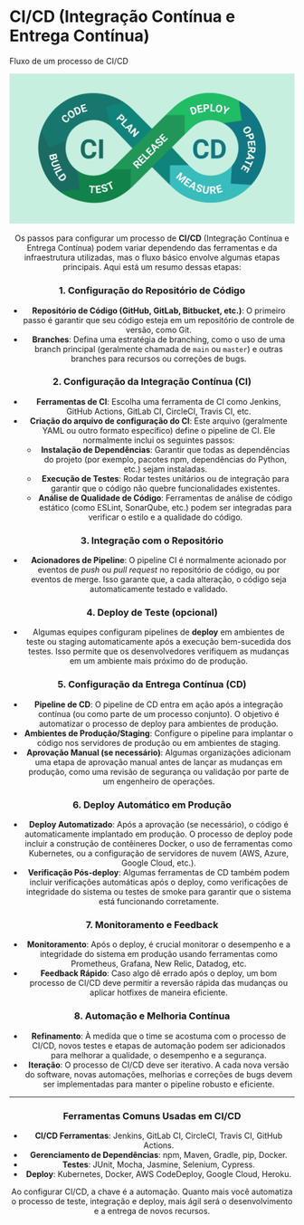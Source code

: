 # CI/CD (Integração Contínua e Entrega Contínua)

Fluxo de um processo de CI/CD

<div align="center">
    <img src="cicd.png">
<div>

Os passos para configurar um processo de **CI/CD** (Integração Contínua e Entrega Contínua) podem variar dependendo das ferramentas e da infraestrutura utilizadas, mas o fluxo básico envolve algumas etapas principais. Aqui está um resumo dessas etapas:

### 1. **Configuração do Repositório de Código**
   - **Repositório de Código (GitHub, GitLab, Bitbucket, etc.)**: O primeiro passo é garantir que seu código esteja em um repositório de controle de versão, como Git.
   - **Branches**: Defina uma estratégia de branching, como o uso de uma branch principal (geralmente chamada de `main` ou `master`) e outras branches para recursos ou correções de bugs.

### 2. **Configuração da Integração Contínua (CI)**
   - **Ferramentas de CI**: Escolha uma ferramenta de CI como Jenkins, GitHub Actions, GitLab CI, CircleCI, Travis CI, etc.
   - **Criação do arquivo de configuração do CI**: Este arquivo (geralmente YAML ou outro formato específico) define o pipeline de CI. Ele normalmente inclui os seguintes passos:
     - **Instalação de Dependências**: Garantir que todas as dependências do projeto (por exemplo, pacotes npm, dependências do Python, etc.) sejam instaladas.
     - **Execução de Testes**: Rodar testes unitários ou de integração para garantir que o código não quebre funcionalidades existentes.
     - **Análise de Qualidade de Código**: Ferramentas de análise de código estático (como ESLint, SonarQube, etc.) podem ser integradas para verificar o estilo e a qualidade do código.

### 3. **Integração com o Repositório**
   - **Acionadores de Pipeline**: O pipeline CI é normalmente acionado por eventos de *push* ou *pull request* no repositório de código, ou por eventos de merge. Isso garante que, a cada alteração, o código seja automaticamente testado e validado.

### 4. **Deploy de Teste (opcional)**
   - Algumas equipes configuram pipelines de **deploy** em ambientes de teste ou staging automaticamente após a execução bem-sucedida dos testes. Isso permite que os desenvolvedores verifiquem as mudanças em um ambiente mais próximo do de produção.

### 5. **Configuração da Entrega Contínua (CD)**
   - **Pipeline de CD**: O pipeline de CD entra em ação após a integração contínua (ou como parte de um processo conjunto). O objetivo é automatizar o processo de deploy para ambientes de produção.
   - **Ambientes de Produção/Staging**: Configure o pipeline para implantar o código nos servidores de produção ou em ambientes de staging.
   - **Aprovação Manual (se necessário)**: Algumas organizações adicionam uma etapa de aprovação manual antes de lançar as mudanças em produção, como uma revisão de segurança ou validação por parte de um engenheiro de operações.

### 6. **Deploy Automático em Produção**
   - **Deploy Automatizado**: Após a aprovação (se necessário), o código é automaticamente implantado em produção. O processo de deploy pode incluir a construção de contêineres Docker, o uso de ferramentas como Kubernetes, ou a configuração de servidores de nuvem (AWS, Azure, Google Cloud, etc.).
   - **Verificação Pós-deploy**: Algumas ferramentas de CD também podem incluir verificações automáticas após o deploy, como verificações de integridade do sistema ou testes de smoke para garantir que o sistema está funcionando corretamente.

### 7. **Monitoramento e Feedback**
   - **Monitoramento**: Após o deploy, é crucial monitorar o desempenho e a integridade do sistema em produção usando ferramentas como Prometheus, Grafana, New Relic, Datadog, etc.
   - **Feedback Rápido**: Caso algo dê errado após o deploy, um bom processo de CI/CD deve permitir a reversão rápida das mudanças ou aplicar hotfixes de maneira eficiente.

### 8. **Automação e Melhoria Contínua**
   - **Refinamento**: À medida que o time se acostuma com o processo de CI/CD, novos testes e etapas de automação podem ser adicionados para melhorar a qualidade, o desempenho e a segurança.
   - **Iteração**: O processo de CI/CD deve ser iterativo. A cada nova versão do software, novas automações, melhorias e correções de bugs devem ser implementadas para manter o pipeline robusto e eficiente.

---

### Ferramentas Comuns Usadas em CI/CD
- **CI/CD Ferramentas**: Jenkins, GitLab CI, CircleCI, Travis CI, GitHub Actions.
- **Gerenciamento de Dependências**: npm, Maven, Gradle, pip, Docker.
- **Testes**: JUnit, Mocha, Jasmine, Selenium, Cypress.
- **Deploy**: Kubernetes, Docker, AWS CodeDeploy, Google Cloud, Heroku.

Ao configurar CI/CD, a chave é a automação. Quanto mais você automatiza o processo de teste, integração e deploy, mais ágil será o desenvolvimento e a entrega de novos recursos.